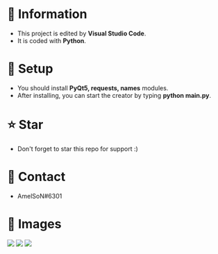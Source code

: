 # 📜 Information
- This project is edited by **Visual Studio Code**.
- It is coded with **Python**.


# 🔎 Setup

- You should install **PyQt5, requests, names** modules.
- After installing, you can start the creator by typing **python main.py**.


# ⭐ Star
 - Don't forget to star this repo for support :)


# 📝 Contact

 - AmelSoN#6301


# 📁 Images

![](https://media.discordapp.net/attachments/981269511942602752/984104917260181605/unknown.png)
![](https://user-images.githubusercontent.com/107122615/173146389-76d60990-03c4-4e2e-adfc-b60f78d4e785.png)
![](https://media.discordapp.net/attachments/875476166440525852/984918173361008710/unknown.png)
